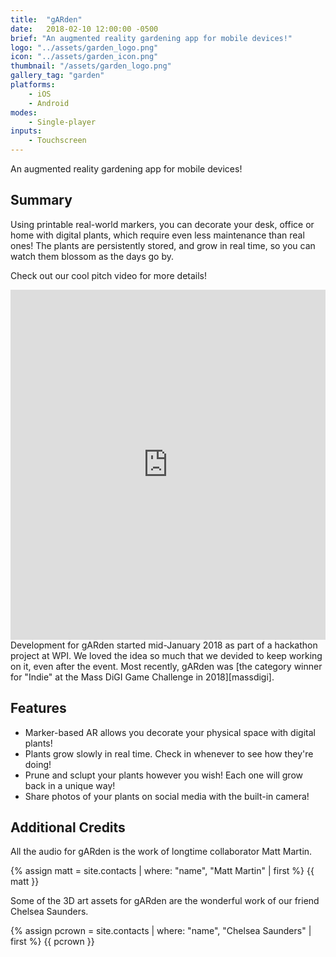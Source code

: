 ```yaml
---
title:  "gARden"
date:   2018-02-10 12:00:00 -0500
brief: "An augmented reality gardening app for mobile devices!"
logo: "../assets/garden_logo.png"
icon: "../assets/garden_icon.png"
thumbnail: "/assets/garden_logo.png"
gallery_tag: "garden"
platforms: 
    - iOS 
    - Android
modes: 
    - Single-player
inputs:
    - Touchscreen
---
```


An augmented reality gardening app for mobile devices!
<!--more-->
## Summary

Using printable real-world markers, you can decorate your desk, office or home with digital plants, which require even less maintenance than real ones! The plants are persistently stored, and grow in real time, so you can watch them blossom as the days go by. 

Check out our cool pitch video for more details!

<iframe width="100%" height="560" src="https://www.youtube.com/embed/r6fwPkCOyX8" frameborder="0" allow="accelerometer; autoplay; encrypted-media; gyroscope; picture-in-picture" allowfullscreen></iframe>
<br>
Development for gARden started mid-January 2018 as part of a hackathon project at WPI. We loved the idea so much that we devided to keep working on it, even after the event. Most recently, gARden was [the category winner for "Indie" at the Mass DiGI Game Challenge in 2018][massdigi].

## Features

<ul>
    <li>Marker-based AR allows you decorate your physical space with digital plants!</li>
    <li>Plants grow slowly in real time. Check in whenever to see how they're doing!</li>
    <li>Prune and sclupt your plants however you wish! Each one will grow back in a unique way!</li>
    <li>Share photos of your plants on social media with the built-in camera!</li>
</ul>

## Additional Credits

All the audio for gARden is the work of longtime collaborator Matt Martin.
<div class="contact">
{% assign matt = site.contacts | where: "name", "Matt Martin" | first %}
{{ matt }}
</div>


Some of the 3D art assets for gARden are the wonderful work of our friend Chelsea Saunders.
<div class="contact">
{% assign pcrown = site.contacts | where: "name", "Chelsea Saunders" | first %}
{{ pcrown }}
</div>

[massdigi]: ../articles/2018-03-03-mass-digi

